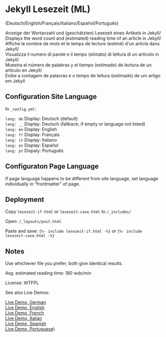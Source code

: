 # Jekyll Lesezeit (ML)
(Deutsch/English/Français/Italiano/Español/Português)

Anzeige der Wortanzahl und (geschätzten) Lesezeit eines Artikels in Jekyll/\
Displays the word count and (estimated) reading time of an article in Jekyll/\
Affiche le nombre de mots et le temps de lecture (estimé) d'un article dans Jekyll/\
Visualizza il numero di parole e il tempo (stimato) di lettura di un articolo in Jekyll/\
Muestra el número de palabras y el tiempo (estimado) de lectura de un artículo en Jekyll/\
Exibe a contagem de palavras e o tempo de leitura (estimado) de um artigo em Jekyll

## Configuration Site Language

In `_config.yml`:

`lang: de` Display: Deutsch (default)\
`lang: __` Display: Deutsch (fallback; if empty or language not listed)\
`lang: en` Display: English\
`lang: fr` Display: Français\
`lang: it` Display: Italiano\
`lang: es` Display: Español\
`lang: pt` Dispaly: Português

## Configuraton Page Language

If page language happens to be different from site language, set
language individually in “frontmatter” of page.

## Deployment

Copy `lesezeit-if.html` or `lesezeit-case.html` to `/_includes/`

Open: `/_layouts/post.html`

Paste and save: `{%- include lesezeit-if.html -%}` or `{%- include lesezeit-case.html -%}`

## Notes 

Use whichever file you prefer; both give identical results.

Avg. estimated reading time: 180 wds/min

License: WTFPL

See also Live Demos:

[Live Demo, German](https://gwpachlatko.github.io/emwd/fehlersuche/2020/02/19/testing-lesezeit-german.html)\
[Live Demo, English](https://gwpachlatko.github.io/emwd/fehlersuche/2020/02/19/testing-lesezeit-english.html)\
[Live Demo, French](https://gwpachlatko.github.io/emwd/fehlersuche/2020/02/19/testing-lesezeit-french.html)\
[Live Demo, Italian](https://gwpachlatko.github.io/emwd/fehlersuche/2020/02/19/testing-lesezeit-italian.html)\
[Live Demo, Spanish](https://gwpachlatko.github.io/emwd/fehlersuche/2020/02/19/testing-lesezeit-spanish.html)\
[Live Demo, Portuguese](https://gwpachlatko.github.io/emwd/fehlersuche/2020/02/19/testing-lesezeit-portuguese.html)\